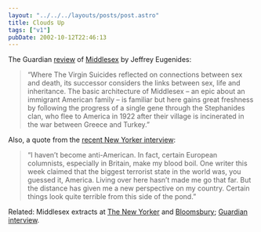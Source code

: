 ```yaml
---
layout: "../../../layouts/posts/post.astro"
title: Clouds Up
tags: ["v1"]
pubDate: 2002-10-12T22:46:13
---
```


The Guardian [review][1] of [Middlesex][2] by Jeffrey Eugenides:

> &#8220;Where The Virgin Suicides reflected on connections between sex and death, its successor considers the links between sex, life and inheritance. The basic architecture of Middlesex &#8211; an epic about an immigrant American family &#8211; is familiar but here gains great freshness by following the progress of a single gene through the Stephanides clan, who flee to America in 1922 after their village is incinerated in the war between Greece and Turkey.&#8221;

Also, a quote from the [recent New Yorker interview][3]:

> &#8220;I haven&#8217;t become anti-American. In fact, certain European columnists, especially in Britain, make my blood boil. One writer this week claimed that the biggest terrorist state in the world was, you guessed it, America. Living over here hasn&#8217;t made me go that far. But the distance has given me a new perspective on my country. Certain things look quite terrible from this side of the pond.&#8221;

Related: Middlesex extracts at [The New Yorker][4] and [Bloomsbury][5]; [Guardian interview][6].

[1]: http://books.guardian.co.uk/departments/generalfiction/story/0,6000,804583,00.html "The Guardian: Gender blender"
[2]: http://www.amazon.co.uk/exec/obidos/ASIN/0747560234/ohsky "Amazon.co.uk: Jeffrey Eugenides' 'Middlesex'"
[3]: http://www.newyorker.com/online/content/?020729on_onlineonly01 "The New Yorker: Stuck in the Middle"
[4]: http://www.newyorker.com/fiction/content/?020729fi_fiction "The New Yorker: The Obscure Object"
[5]: http://www.bloomsburymagazine.com/Authors/microsite.asp?id=214&section=1&aid=472 "Bloomsbury: 'Home movies' - an extract from Middlesex"
[6]: http://books.guardian.co.uk/departments/generalfiction/story/0,6000,805334,00.html "The Guardian: He's not like other girls"
